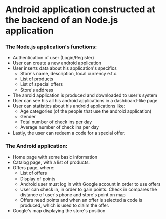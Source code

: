 # Android application constructed at the backend of an Node.js application

### The Node.js application's functions:
* Authentication of user (Login/Register)
* User can create a new android application
* User inserts data about his application's specifics
  * Store's name, description, local currency e.t.c.
  * List of products
  * List of special offers
  * Store's address
* The anroid application is produced and downloaded to user's system
* User can see his all his android applications in a dashboard-like page
* User can statistics about his android applications like:
  * Age categories (of the people that use the android application)
  * Gender
  * Total number of check ins per day
  * Average number of check ins per day
* Lastly, the user can redeem a code for a special offer.

### The Android application:
* Home page with some basic information
* Catalog page, with a list of products.
* Offers page, where:
  * List of offers
  * Display of points
  * Android user must log in with Google account in order to use offers
  * User can check in, in order to gain points. Check in compares the distance of user's phone and store's point on map
  * Offers need points and when an offer is selected a code is produced, which is used to claim the offer.
* Google's map displaying the store's position
